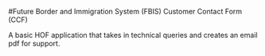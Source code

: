 #Future Border and Immigration System (FBIS) Customer Contact Form (CCF)

A basic HOF application that takes in technical queries and creates an email pdf for support.
